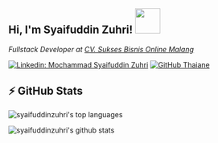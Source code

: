 <h2> Hi, I'm Syaifuddin Zuhri! <img src="https://media.giphy.com/media/mGcNjsfWAjY5AEZNw6/giphy.gif" width="50"></h2>
<p><em>Fullstack Developer at <a href="https://www.instagram.com/cvsbo/" target="_blank">CV. Sukses Bisnis Online Malang</a>
</em></p>

[![Linkedin: Mochammad Syaifuddin Zuhri](https://img.shields.io/badge/mochammad-syaifuddin-zuhri-blue?style=flat-square&logo=Linkedin&logoColor=white&link=https://www.linkedin.com/in/mochammad-syaifuddin-zuhri/)](https://www.linkedin.com/in/mochammad-syaifuddin-zuhri/)
[![GitHub Thaiane](https://img.shields.io/github/followers/msyaifuddinzuhri?label=follow&style=social)](https://github.com/Thaiane)

## ⚡ GitHub Stats

![syaifuddinzuhri's top languages](https://github-readme-stats.vercel.app/api/top-langs/?username=msyaifuddinzuhri&show_icons=true&count_private=true&theme=gruvbox)

![syaifuddinzuhri's github stats](https://github-readme-stats.vercel.app/api?username=msyaifuddinzuhri&show_icons=true&count_private=true&theme=gruvbox)
